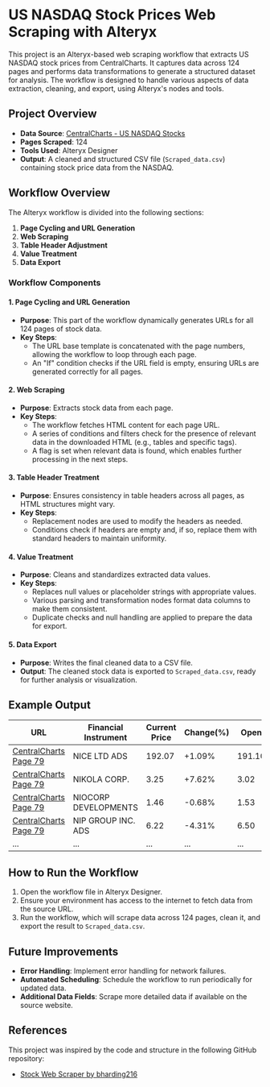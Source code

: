 # US NASDAQ Stock Prices Web Scraping with Alteryx

This project is an Alteryx-based web scraping workflow that extracts US NASDAQ stock prices from CentralCharts. It captures data across 124 pages and performs data transformations to generate a structured dataset for analysis. The workflow is designed to handle various aspects of data extraction, cleaning, and export, using Alteryx's nodes and tools.

## Project Overview

- **Data Source**: [CentralCharts - US NASDAQ Stocks](https://www.centralcharts.com/en/price-list-ranking/ALL/asc/ts_19-us-nasdaq-stocks--qc_1-alphabetical-order?p=1)
- **Pages Scraped**: 124
- **Tools Used**: Alteryx Designer
- **Output**: A cleaned and structured CSV file (`Scraped_data.csv`) containing stock price data from the NASDAQ.

## Workflow Overview

The Alteryx workflow is divided into the following sections:

1. **Page Cycling and URL Generation**  
2. **Web Scraping**
3. **Table Header Adjustment**
4. **Value Treatment**
5. **Data Export**

### Workflow Components

#### 1. Page Cycling and URL Generation
   - **Purpose**: This part of the workflow dynamically generates URLs for all 124 pages of stock data.
   - **Key Steps**:
     - The URL base template is concatenated with the page numbers, allowing the workflow to loop through each page.
     - An "If" condition checks if the URL field is empty, ensuring URLs are generated correctly for all pages.

#### 2. Web Scraping
   - **Purpose**: Extracts stock data from each page.
   - **Key Steps**:
     - The workflow fetches HTML content for each page URL.
     - A series of conditions and filters check for the presence of relevant data in the downloaded HTML (e.g., tables and specific tags).
     - A flag is set when relevant data is found, which enables further processing in the next steps.

#### 3. Table Header Treatment
   - **Purpose**: Ensures consistency in table headers across all pages, as HTML structures might vary.
   - **Key Steps**:
     - Replacement nodes are used to modify the headers as needed.
     - Conditions check if headers are empty and, if so, replace them with standard headers to maintain uniformity.

#### 4. Value Treatment
   - **Purpose**: Cleans and standardizes extracted data values.
   - **Key Steps**:
     - Replaces null values or placeholder strings with appropriate values.
     - Various parsing and transformation nodes format data columns to make them consistent.
     - Duplicate checks and null handling are applied to prepare the data for export.

#### 5. Data Export
   - **Purpose**: Writes the final cleaned data to a CSV file.
   - **Output**: The cleaned stock data is exported to `Scraped_data.csv`, ready for further analysis or visualization.

## Example Output

| URL | Financial Instrument | Current Price | Change(%) | Open | High | Low | Volume | Cap. | Issued Cap. |
|-----|-----------------------|---------------|-----------|------|------|------|--------|------|-------------|
| [CentralCharts Page 79](https://www.centralcharts.com/en/price-list-ranking/ALL/asc/ts_19-us-nasdaq-stocks--qc_1-alphabetical-order?p=79) | NICE LTD ADS | 192.07 | +1.09% | 191.10 | 192.79 | 188.61 | 584178 | - | - |
| [CentralCharts Page 79](https://www.centralcharts.com/en/price-list-ranking/ALL/asc/ts_19-us-nasdaq-stocks--qc_1-alphabetical-order?p=79) | NIKOLA CORP. | 3.25 | +7.62% | 3.02 | 3.35 | 2.96 | 4728170 | - | - |
| [CentralCharts Page 79](https://www.centralcharts.com/en/price-list-ranking/ALL/asc/ts_19-us-nasdaq-stocks--qc_1-alphabetical-order?p=79) | NIOCORP DEVELOPMENTS | 1.46 | -0.68% | 1.53 | 1.53 | 1.46 | 134884 | - | - |
| [CentralCharts Page 79](https://www.centralcharts.com/en/price-list-ranking/ALL/asc/ts_19-us-nasdaq-stocks--qc_1-alphabetical-order?p=79) | NIP GROUP INC. ADS | 6.22 | -4.31% | 6.50 | 6.55 | 6.22 | 109694 | - | - |
| ... | ... | ... | ... | ... | ... | ... | ... | ... | ... |

## How to Run the Workflow

1. Open the workflow file in Alteryx Designer.
2. Ensure your environment has access to the internet to fetch data from the source URL.
3. Run the workflow, which will scrape data across 124 pages, clean it, and export the result to `Scraped_data.csv`.

## Future Improvements

- **Error Handling**: Implement error handling for network failures.
- **Automated Scheduling**: Schedule the workflow to run periodically for updated data.
- **Additional Data Fields**: Scrape more detailed data if available on the source website.

## References

This project was inspired by the code and structure in the following GitHub repository:
- [Stock Web Scraper by bharding216](https://github.com/bharding216/stock-web-scraper/tree/main)
